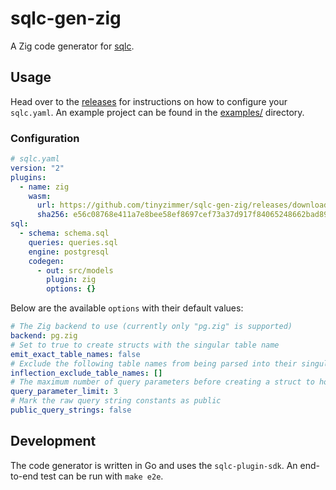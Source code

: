 # sqlc-gen-zig

A Zig code generator for [sqlc](https://sqlc.dev/).

## Usage

Head over to the [releases](https://github.com/tinyzimmer/sqlc-gen-zig/releases/latest) for instructions on how to configure your `sqlc.yaml`.
An example project can be found in the [examples/](examples/) directory.

### Configuration

```yaml
# sqlc.yaml
version: "2"
plugins:
  - name: zig
    wasm:
      url: https://github.com/tinyzimmer/sqlc-gen-zig/releases/download/v0.0.6/sqlc-gen-zig.wasm
      sha256: e56c08768e411a7e8bee58ef8697cef73a37d917f84065248662bad89d1170e7
sql:
  - schema: schema.sql
    queries: queries.sql
    engine: postgresql
    codegen:
      - out: src/models
        plugin: zig
        options: {}
```

Below are the available `options` with their default values:

```yaml
# The Zig backend to use (currently only "pg.zig" is supported)
backend: pg.zig
# Set to true to create structs with the singular table name
emit_exact_table_names: false
# Exclude the following table names from being parsed into their singular form
inflection_exclude_table_names: []
# The maximum number of query parameters before creating a struct to hold them
query_parameter_limit: 3
# Mark the raw query string constants as public
public_query_strings: false
```

## Development

The code generator is written in Go and uses the `sqlc-plugin-sdk`.
An end-to-end test can be run with `make e2e`.
